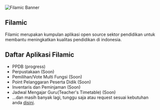 ![Filamic Banner]('https://github.com/filamic/ppdb/raw/main/public/img/banner.png')

## Filamic

Filamic merupakan kumpulan aplikasi open source sektor pendidikan untuk membantu meningkatkan kualitas pendidikan di indonesia.

## Daftar Aplikasi Filamic
- PPDB (progress)
- Perpustakaan (Soon)
- Pemilihan/Vote Multi Fungsi (Soon)
- Point Pelanggaran Peserta Didik (Soon)
- Inventaris dan Peminjaman (Soon)
- Jadwal Mengajar Guru(Teacher's Timetable) (Soon)
- ...dan masih banyak lagi, tunggu saja atau request sesuai kebutuhan anda [disini](https://github.com/filamic/ppdb?tab=readme-ov-file#hire-me).
